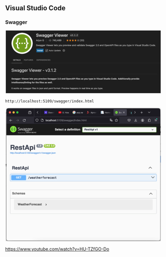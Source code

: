 ## Visual Studio Code

### Swagger

<center>
	<img src="../Images/Swagger_01.png" width="500">
</center>

```
http://localhost:5109/swagger/index.html
```

<center>
	<img src="../Images/Swagger_02.png" width="500">
</center>

https://www.youtube.com/watch?v=HU-TZfGO-Do